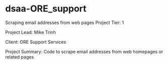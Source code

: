 # dsaa-ORE_support
Scraping email addresses from web pages
Project Tier: 1

Project Lead: Mike Trinh

Client: ORE Support Services

Project Summary: Code to scrape email addresses from web homepages or related pages
